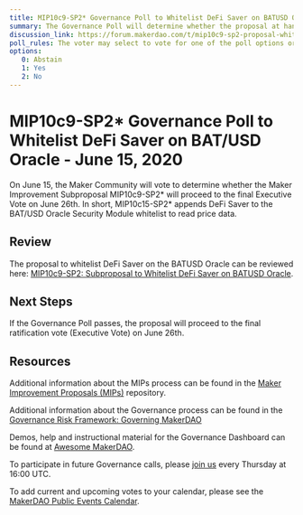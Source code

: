 ```yaml
---
title: MIP10c9-SP2* Governance Poll to Whitelist DeFi Saver on BATUSD Oracle - June 15, 2020
summary: The Governance Poll will determine whether the proposal at hand will proceed to an Executive Vote. 
discussion_link: https://forum.makerdao.com/t/mip10c9-sp2-proposal-whitelist-defi-saver-on-batusd-oracle/2520
poll_rules: The voter may select to vote for one of the poll options or they may elect to abstain from the poll entirely
options:
   0: Abstain
   1: Yes
   2: No
---
```

# MIP10c9-SP2* Governance Poll to Whitelist DeFi Saver on BAT/USD Oracle - June 15, 2020

On June 15, the Maker Community will vote to determine whether the Maker Improvement Subproposal MIP10c9-SP2* will proceed to the final Executive Vote on June 26th. In short, MIP10c15-SP2* appends DeFi Saver to the BAT/USD Oracle Security Module whitelist to read price data.

## Review

The proposal to whitelist DeFi Saver on the BATUSD Oracle can be reviewed here: [MIP10c9-SP2: Subproposal to Whitelist DeFi Saver on BATUSD Oracle](https://forum.makerdao.com/t/mip10c9-sp2-proposal-whitelist-defi-saver-on-batusd-oracle/2520).

## Next Steps

If the Governance Poll passes, the proposal will proceed to the final ratification vote (Executive Vote) on June 26th.

## Resources

Additional information about the MIPs process can be found in the [Maker Improvement Proposals (MIPs)](https://github.com/makerdao/mips) repository.

Additional information about the Governance process can be found in the [Governance Risk Framework: Governing MakerDAO](https://community-development.makerdao.com/governance/governance-risk-framework)

Demos, help and instructional material for the Governance Dashboard can be found at [Awesome MakerDAO](https://awesome.makerdao.com/#voting).

To participate in future Governance calls, please [join us](https://community-development.makerdao.com/governance/governance-and-risk-meetings) every Thursday at 16:00 UTC.

To add current and upcoming votes to your calendar, please see the [MakerDAO Public Events Calendar](https://calendar.google.com/calendar/embed?src=makerdao.com_3efhm2ghipksegl009ktniomdk%40group.calendar.google.com&ctz=America%2FLos_Angeles).